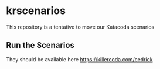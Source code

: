 # krscenarios

This repository is a tentative to move our Katacoda scenarios

## Run the Scenarios

They should be available here
https://killercoda.com/cedrick
